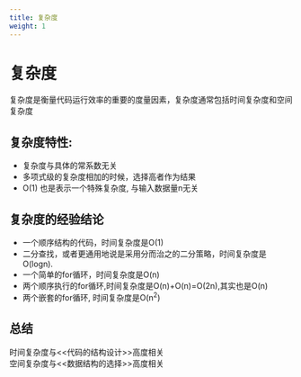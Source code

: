 ```yaml
---
title: 复杂度
weight: 1
---
```


# 复杂度
   复杂度是衡量代码运行效率的重要的度量因素，复杂度通常包括时间复杂度和空间复杂度
   
## 复杂度特性:
   * 复杂度与具体的常系数无关
   * 多项式级的复杂度相加的时候，选择高者作为结果 
   * O(1) 也是表示一个特殊复杂度, 与输入数据量n无关
   
## 复杂度的经验结论
   - 一个顺序结构的代码，时间复杂度是O(1)
   - 二分查找，或者更通用地说是采用分而治之的二分策略，时间复杂度是O(logn).
   - 一个简单的for循环，时间复杂度是O(n)
   - 两个顺序执行的for循环,时间复杂度是O(n)+O(n)=O(2n),其实也是O(n)
   - 两个嵌套的for循环, 时间复杂度是O(n<sup>2</sup>)
   
## 总结
时间复杂度与<<代码的结构设计>>高度相关  
空间复杂度与<<数据结构的选择>>高度相关

   
 
 
 
